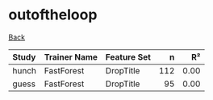 # outoftheloop

[Back](../index.md)

|Study|Trainer Name|Feature Set|n|R²|
|:---|:---|:---|---:|---:|
|hunch|FastForest|DropTitle|112|0.00|
|guess|FastForest|DropTitle|95|0.00|

